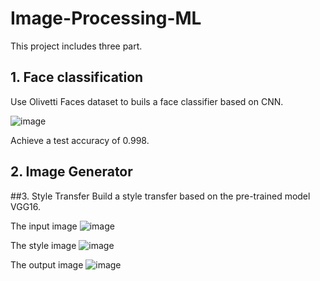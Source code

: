 # Image-Processing-ML
This project includes three part.

## 1. Face classification

Use Olivetti Faces dataset to buils a face classifier based on CNN.


![image]('/FaceClassification_CNN/olivettifaces.gif')

Achieve a test accuracy of 0.998.



## 2. Image Generator




##3. Style Transfer
Build a style transfer based on the pre-trained model VGG16.

The input image
![image]('/StyleTrans/professor.jpg')

The style image
![image]('/StyleTrans/Skrik.jpg')

The output image
![image]('/StyleTrans/output.png')
